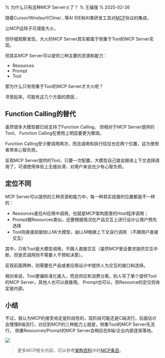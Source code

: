 % 为什么只有这种MCP Server火了？
% 王福强
% 2025-02-26

随着Cursor/Windsurf/Cline/...等AI IDE和AI类研发工具对[MCP](https://jiagoubaike.com/posts/mcp)协议的集成，

让MCP这阵子可谓是大火，

但仔细观察发现，大火的MCP Server其实都属于侧重于Tool的MCP Server实现。

但其实MCP Server可以提供三种主要的资源和能力：

- Resources
- Prompt
- Tool

那为什么只有侧重于Tool的MCP Server才大火呢？

寻思起来，可能有这几个方面的原因...


## Function Calling的替代

虽然很多大模型都已经支持了Function Calling， 但相对于MCP Server提供的Tool， Function Calling在使用上明显要更为繁琐。

Function Calling至少要调用两次，而且调用和执行往往也在两个位置，这为使用者带来心智负担。

反观MCP Server提供的Tool，只要一次配置，大模型自己就会跟进上下文选择调用了，可谓使用体验上无缝丝滑，对用户来说也少有心智负担。


## 定位不同

MCP Server可以提供的三种资源和能力中，每一种其实挂接的位置都是不一样的：

- Resources是在AI应用中调用，也就是MCP架构图里的Host程序调用；
- Prompt跟Resources类似，还要根据情况在产品交互上进行设计让用户预先选择
- Tool则直接挂接给LLM/大模型，由LLM根据上下文自行调用 （不跟用户直接交互）

其中，只有Tool是大模型调用，不跟人直接交互（虽然MCP里会要求提供交互中断，但是否调用则不需要人干预和决策）。

反观前面两种，则需要在产品或者应用设计中提供人为交互的接口和选择。

相对来说，Tool更偏标准化接入，而且供应和消费分离，别人写了某个提供Tool的MCP Server，其他人也可以直接用。 Prompt也可以，但Resource的定位则肯定是内部。

## 小结

不过，我认为MCP的接受肯定是阶段性的，现阶段可能还是C端流行，后面估计会慢慢B端流行，对应到MCP的三种能力上就是，侧重Tool的MCP Server先流行， 侧重Resources/Prompt的MCP Server会稍后在B端/企业内部逐渐落地。

![](https://img.shields.io/badge/%E4%B8%80%E4%B8%AA%E6%83%B3%E6%B3%95-%E4%B8%8D%E4%B8%80%E5%AE%9A%E5%AF%B9-blue.svg?style=flat)

> 更多MCP相关内容，可以参考[架构百科](https://jiagoubaike.com)中的[MCP条目](https://jiagoubaike.com/posts/mcp)。















